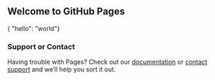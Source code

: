 ## Welcome to GitHub Pages
<x-object>{ "hello": "world"}</x-object>
<script type="module">
  import {JSObject} from 'https://cdn.jsdelivr.net/gh/wesj/web-components@main/prettyPrint.js'
  customElements.define('x-object', JSObject);
</script>

### Support or Contact

Having trouble with Pages? Check out our [documentation](https://docs.github.com/categories/github-pages-basics/) or [contact support](https://support.github.com/contact) and we’ll help you sort it out.
